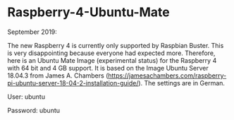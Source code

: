 
# Raspberry-4-Ubuntu-Mate
September 2019:

The new Raspberry 4 is currently only supported by Raspbian Buster. This is very disappointing because everyone had expected more. Therefore, here is an Ubuntu Mate Image (experimental status) for the Raspberry 4 with 64 bit and 4 GB support.
It is based on the Image Ubuntu Server 18.04.3 from James A. Chambers (https://jamesachambers.com/raspberry-pi-ubuntu-server-18-04-2-installation-guide/).
The settings are in German.

User: ubuntu

Password: ubuntu
